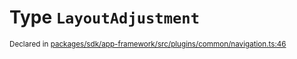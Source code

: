 # Type `LayoutAdjustment`
<sub>Declared in [packages/sdk/app-framework/src/plugins/common/navigation.ts:46](https://github.com/dxos/dxos/blob/88f322397/packages/sdk/app-framework/src/plugins/common/navigation.ts#L46)</sub>






